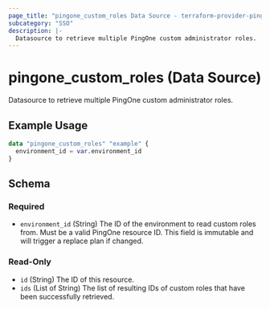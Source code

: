 ```yaml
---
page_title: "pingone_custom_roles Data Source - terraform-provider-pingone"
subcategory: "SSO"
description: |-
  Datasource to retrieve multiple PingOne custom administrator roles.
---
```


# pingone_custom_roles (Data Source)

Datasource to retrieve multiple PingOne custom administrator roles.

## Example Usage

```terraform
data "pingone_custom_roles" "example" {
  environment_id = var.environment_id
}
```

<!-- schema generated by tfplugindocs -->
## Schema

### Required

- `environment_id` (String) The ID of the environment to read custom roles from.  Must be a valid PingOne resource ID.  This field is immutable and will trigger a replace plan if changed.

### Read-Only

- `id` (String) The ID of this resource.
- `ids` (List of String) The list of resulting IDs of custom roles that have been successfully retrieved.

